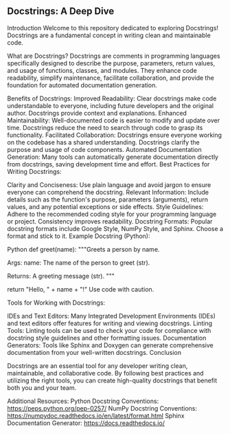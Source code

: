 Docstrings: A Deep Dive
-----------------------

Introduction
Welcome to this repository dedicated to exploring Docstrings! Docstrings are a fundamental concept in writing clean and maintainable code.

What are Docstrings?
Docstrings are comments in programming languages specifically designed to describe the purpose, parameters, return values, and usage of functions, classes, and modules. 
They enhance code readability, simplify maintenance, facilitate collaboration, and provide the foundation for automated documentation generation.

Benefits of Docstrings:
Improved Readability: Clear docstrings make code understandable to everyone, including future developers and the original author. Docstrings provide context and explanations.
Enhanced Maintainability: Well-documented code is easier to modify and update over time. Docstrings reduce the need to search through code to grasp its functionality.
Facilitated Collaboration: Docstrings ensure everyone working on the codebase has a shared understanding. Docstrings clarify the purpose and usage of code components.
Automated Documentation Generation: Many tools can automatically generate documentation directly from docstrings, saving development time and effort.
Best Practices for Writing Docstrings:

Clarity and Conciseness: Use plain language and avoid jargon to ensure everyone can comprehend the docstring.
Relevant Information: Include details such as the function's purpose, parameters (arguments), return values, and any potential exceptions or side effects.
Style Guidelines: Adhere to the recommended coding style for your programming language or project. Consistency improves readability.
Docstring Formats: Popular docstring formats include Google Style, NumPy Style, and Sphinx. Choose a format and stick to it.
Example Docstring (Python):

Python
def greet(name):
  """Greets a person by name.

  Args:
    name: The name of the person to greet (str).

  Returns:
    A greeting message (str).
  """

  return "Hello, " + name + "!"
Use code with caution.

Tools for Working with Docstrings:

IDEs and Text Editors: Many Integrated Development Environments (IDEs) and text editors offer features for writing and viewing docstrings.
Linting Tools: Linting tools can be used to check your code for compliance with docstring style guidelines and other formatting issues.
Documentation Generators: Tools like Sphinx and Doxygen can generate comprehensive documentation from your well-written docstrings.
Conclusion

Docstrings are an essential tool for any developer writing clean, maintainable, and collaborative code. 
By following best practices and utilizing the right tools, you can create high-quality docstrings that benefit both you and your team.

Additional Resources:
Python Docstring Conventions: https://peps.python.org/pep-0257/
NumPy Docstring Conventions: https://numpydoc.readthedocs.io/en/latest/format.html
Sphinx Documentation Generator: https://docs.readthedocs.io/
